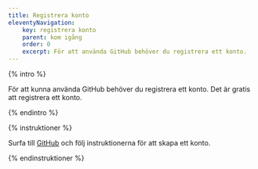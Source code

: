 ```yaml
---
title: Registrera konto
eleventyNavigation:
    key: registrera konto
    parent: kom igång
    order: 0
    excerpt: För att använda GitHub behöver du registrera ett konto.
---
```


{% intro %}

För att kunna använda GitHub behöver du registrera ett konto. Det är gratis att registrera ett konto.

{% endintro %}

{% instruktioner %}

Surfa till [GitHub](https://github.com/) och följ instruktionerna för att skapa ett konto.

{% endinstruktioner %}
